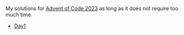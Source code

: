 My solutions for [Advent of Code 2023](https://adventofcode.com/2023) as long as it does not require too much time.

  - <a href="https://adventofcode.com/2023/day/1" target="_blank">Day1</a>
